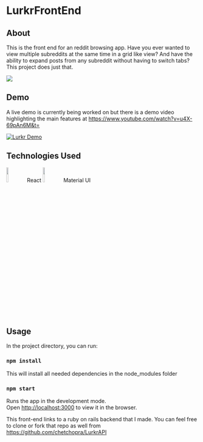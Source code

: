 # LurkrFrontEnd

## About
This is the front end for an reddit browsing app. Have you ever wanted to view multiple subreddits at the same time in a grid like view? And have the ability to expand posts from any subreddit without having to switch tabs? This project does just that. 

<img src="https://media.giphy.com/media/W5Cyzp04jWojGq6iYj/giphy.gif">

## Demo
A live demo is currently being worked on but there is a demo video highlighting the main features at 
https://www.youtube.com/watch?v=u4X-69pAn6M&t=
 
[![Lurkr Demo](https://img.youtube.com/vi/u4X-69pAn6M/0.jpg)](https://www.youtube.com/watch?v=u4X-69pAn6M)


## Technologies Used
<img src="https://icons-for-free.com/iconfiles/png/512/design+development+facebook+framework+mobile+react+icon-1320165723839064798.png" height="10%" width="10%"/>
React

<img src="https://material-ui.com/static/brand.png" height="10%" width="10%"/>
Material UI

## Usage

In the project directory, you can run:

### `npm install`

This will install all needed dependencies in the node_modules folder

### `npm start`

Runs the app in the development mode.<br>
Open [http://localhost:3000](http://localhost:3000) to view it in the browser.

This front-end links to a ruby on rails backend that I made. You can feel free to clone or fork that repo as well from 
https://github.com/chetchopra/LurkrAPI
